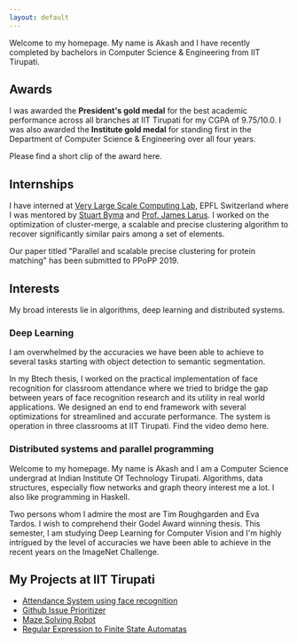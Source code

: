 ```yaml
---
layout: default
---
```


Welcome to my homepage. My name is Akash and I have recently completed by bachelors in Computer Science & Engineering from IIT Tirupati.

## Awards

I was awarded the **President's gold medal** for the best academic performance across all branches at IIT Tirupati for my CGPA of 9.75/10.0. I was also awarded the **Institute gold medal** for standing first in the Department of Computer Science & Engineering over all four years.

Please find a short clip of the award here.  

## Internships

I have interned at [Very Large Scale Computing Lab](https://www.epfl.ch/labs/vlsc/), EPFL Switzerland where I was mentored by [Stuart Byma](https://people.epfl.ch/stuart.byma?lang=en) and [Prof. James Larus](https://people.epfl.ch/james.larus?lang=en). I worked on the optimization of cluster-merge, a scalable and precise clustering algorithm to recover significantly similar pairs among a set of elements.

Our paper titled "Parallel and scalable precise clustering for protein matching" has been submitted to PPoPP 2019.

## Interests

My broad interests lie in algorithms, deep learning and distributed systems.

### Deep Learning

I am overwhelmed by the accuracies we have been able to achieve to several tasks starting with object detection to semantic segmentation.

In my Btech thesis, I worked on the practical implementation of face recognition for classroom attendance where we tried to bridge the gap between years of face recognition research and its utility in real world applications.
We designed an end to end framework with several optimizations for streamlined and accurate performance. The system is operation in three classrooms at IIT Tirupati. Find the video demo here.

### Distributed systems and parallel programming

Welcome to my homepage. My name is Akash and I am a Computer Science undergrad at Indian Institute Of Technology Tirupati. Algorithms, data structures, especially flow networks and graph theory interest me a lot. I also like programming in Haskell.

Two persons whom I admire the most are Tim Roughgarden and Eva Tardos. I wish to comprehend their Godel Award winning thesis. This semester, I am studying Deep Learning for Computer Vision and I'm highly intrigued by the level of accuracies we have been able to achieve in the recent years on the ImageNet Challenge.

## My Projects at IIT Tirupati

- [Attendance System using face recognition](projects/face_recog.md)
- [Github Issue Prioritizer](projects/issue_prioritizer.md)
- [Maze Solving Robot](projects/maze_rover.md)
- [Regular Expression to Finite State Automatas](projects/regex_to_dfa.md)
